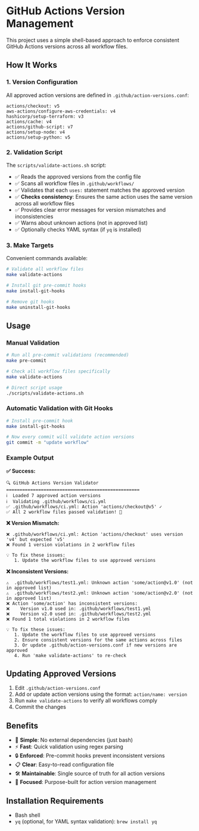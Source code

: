 # GitHub Actions Version Management

This project uses a simple shell-based approach to enforce consistent GitHub Actions versions across all workflow files.

## How It Works

### 1. Version Configuration

All approved action versions are defined in `.github/action-versions.conf`:

```
actions/checkout: v5
aws-actions/configure-aws-credentials: v4
hashicorp/setup-terraform: v3
actions/cache: v4
actions/github-script: v7
actions/setup-node: v4
actions/setup-python: v5
```

### 2. Validation Script

The `scripts/validate-actions.sh` script:

- ✅ Reads the approved versions from the config file
- ✅ Scans all workflow files in `.github/workflows/`
- ✅ Validates that each `uses:` statement matches the approved version
- ✅ **Checks consistency**: Ensures the same action uses the same version across all workflow files
- ✅ Provides clear error messages for version mismatches and inconsistencies
- ✅ Warns about unknown actions (not in approved list)
- ✅ Optionally checks YAML syntax (if `yq` is installed)

### 3. Make Targets

Convenient commands available:

```bash
# Validate all workflow files
make validate-actions

# Install git pre-commit hooks
make install-git-hooks

# Remove git hooks
make uninstall-git-hooks
```

## Usage

### Manual Validation

```bash
# Run all pre-commit validations (recommended)
make pre-commit

# Check all workflow files specifically
make validate-actions

# Direct script usage
./scripts/validate-actions.sh
```

### Automatic Validation with Git Hooks

```bash
# Install pre-commit hook
make install-git-hooks

# Now every commit will validate action versions
git commit -m "update workflow"
```

### Example Output

**✅ Success:**

```
🔍 GitHub Actions Version Validator
==================================================
ℹ️  Loaded 7 approved action versions
ℹ️  Validating .github/workflows/ci.yml
✅ .github/workflows/ci.yml: Action 'actions/checkout@v5' ✓
✅ All 2 workflow files passed validation! 🎉
```

**❌ Version Mismatch:**

```
❌ .github/workflows/ci.yml: Action 'actions/checkout' uses version 'v4' but expected 'v5'
❌ Found 1 version violations in 2 workflow files

💡 To fix these issues:
   1. Update the workflow files to use approved versions
```

**❌ Inconsistent Versions:**

```
⚠️  .github/workflows/test1.yml: Unknown action 'some/action@v1.0' (not in approved list)
⚠️  .github/workflows/test2.yml: Unknown action 'some/action@v2.0' (not in approved list)
❌ Action 'some/action' has inconsistent versions:
❌    Version v1.0 used in: .github/workflows/test1.yml
❌    Version v2.0 used in: .github/workflows/test2.yml
❌ Found 1 total violations in 2 workflow files

💡 To fix these issues:
   1. Update the workflow files to use approved versions
   2. Ensure consistent versions for the same actions across files
   3. Or update .github/action-versions.conf if new versions are approved
   4. Run 'make validate-actions' to re-check
```

## Updating Approved Versions

1. Edit `.github/action-versions.conf`
2. Add or update action versions using the format: `action/name: version`
3. Run `make validate-actions` to verify all workflows comply
4. Commit the changes

## Benefits

- 🚀 **Simple**: No external dependencies (just bash)
- ⚡ **Fast**: Quick validation using regex parsing
- 🔒 **Enforced**: Pre-commit hooks prevent inconsistent versions
- 📋 **Clear**: Easy-to-read configuration file
- 🛠️ **Maintainable**: Single source of truth for all action versions
- 🎯 **Focused**: Purpose-built for action version management

## Installation Requirements

- Bash shell
- `yq` (optional, for YAML syntax validation): `brew install yq`
